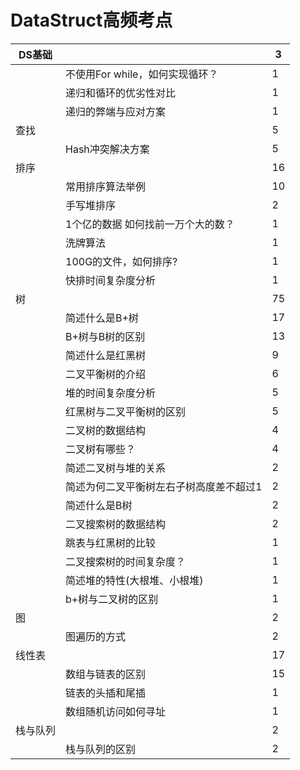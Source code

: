 # DataStruct高频考点

| DS基础   |                                         | 3    |
| -------- | --------------------------------------- | ---- |
|          | 不使用For while，如何实现循环？         | 1    |
|          | 递归和循环的优劣性对比                  | 1    |
|          | 递归的弊端与应对方案                    | 1    |
| 查找     |                                         | 5    |
|          | Hash冲突解决方案                        | 5    |
| 排序     |                                         | 16   |
|          | 常用排序算法举例                        | 10   |
|          | 手写堆排序                              | 2    |
|          | 1个亿的数据 如何找前一万个大的数？      | 1    |
|          | 洗牌算法                                | 1    |
|          | 100G的文件，如何排序?                   | 1    |
|          | 快排时间复杂度分析                      | 1    |
| 树       |                                         | 75   |
|          | 简述什么是B+树                          | 17   |
|          | B+树与B树的区别                         | 13   |
|          | 简述什么是红黑树                        | 9    |
|          | 二叉平衡树的介绍                        | 6    |
|          | 堆的时间复杂度分析                      | 5    |
|          | 红黑树与二叉平衡树的区别                | 5    |
|          | 二叉树的数据结构                        | 4    |
|          | 二叉树有哪些？                          | 4    |
|          | 简述二叉树与堆的关系                    | 2    |
|          | 简述为何二叉平衡树左右子树高度差不超过1 | 2    |
|          | 简述什么是B树                           | 2    |
|          | 二叉搜索树的数据结构                    | 2    |
|          | 跳表与红黑树的比较                      | 1    |
|          | 二叉搜索树的时间复杂度？                | 1    |
|          | 简述堆的特性(大根堆、小根堆)            | 1    |
|          | b+树与二叉树的区别                      | 1    |
| 图       |                                         | 2    |
|          | 图遍历的方式                            | 2    |
| 线性表   |                                         | 17   |
|          | 数组与链表的区别                        | 15   |
|          | 链表的头插和尾插                        | 1    |
|          | 数组随机访问如何寻址                    | 1    |
| 栈与队列 |                                         | 2    |
|          | 栈与队列的区别                          | 2    |